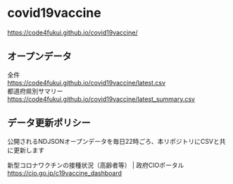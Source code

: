# covid19vaccine
https://code4fukui.github.io/covid19vaccine/

## オープンデータ
全件  
https://code4fukui.github.io/covid19vaccine/latest.csv  
都道府県別サマリー  
https://code4fukui.github.io/covid19vaccine/latest_summary.csv  

## データ更新ポリシー
公開されるNDJSONオープンデータを毎日22時ごろ、本リポジトリにCSVと共に更新します

新型コロナワクチンの接種状況（高齢者等） | 政府CIOポータル  
https://cio.go.jp/c19vaccine_dashboard  
